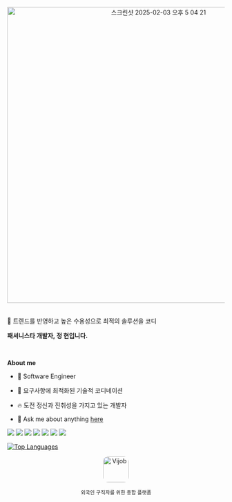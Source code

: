 <p align="center">
  <img width="685" alt="스크린샷 2025-02-03 오후 5 04 21" src="https://github.com/user-attachments/assets/ac8c619f-c559-4e13-b738-dc4ad6ccee85" />
</p>

<br/>
🧣 트렌드를 반영하고 높은 수용성으로 최적의 솔루션을 코디

**패셔니스타 개발자, 정 현입니다.**

<br>

**About me**

- 💼 Software Engineer

- 🧩 요구사항에 최적화된 기술적 코디네이션

- 🔥 도전 정신과 진취성을 가지고 있는 개발자

- 💬 Ask me about anything [here](https://github.com/jsjhyun/jsjhyun/issues)

<p align="left">
  <img src="https://img.shields.io/badge/Spring Boot-6DB33F?style=flat&logo=springboot&logoColor=white"/>
  <img src="https://img.shields.io/badge/Spring JPA-6DB33F?style=flat&logo=spring&logoColor=white"/>
  <img src="https://img.shields.io/badge/Spring Security-6DB33F?style=flat&logo=springsecurity&logoColor=white"/>
  <img src="https://img.shields.io/badge/TypeScript-3178C6?style=flat&logo=typescript&logoColor=white"/>
  <img src="https://img.shields.io/badge/NestJS-E0234E?style=flat&logo=nestjs&logoColor=white"/>
  <img src="https://img.shields.io/badge/Next.js-000000?style=flat&logo=nextdotjs&logoColor=white"/>
  <img src="https://img.shields.io/badge/AWS-232F3E?style=flat&logo=amazonaws&logoColor=white"/>
</p>

<div>
  <a href="https://github.com/jsjhyun/github-readme-stats" style="display: inline-block;">
    <img 
      src="https://github-readme-stats.vercel.app/api/top-langs/?username=jsjhyun&layout=compact&theme=buefy&hide_border=true" 
      alt="Top Languages"
    />
  </a>

<br />

<p align="center">
  <a href="https://app.vijob.net/ko/job" target="_blank">
    <img 
      src="https://github.com/user-attachments/assets/2806f48d-bae2-432c-8542-f7ee9361f0b1"
      alt="Vijob"
      width="60"
      style="border-radius: 12px;"
    />
  </a>
</p>

<p align="center"><sub>외국인 구직자를 위한 종합 플랫폼</sub></p>
<br />
